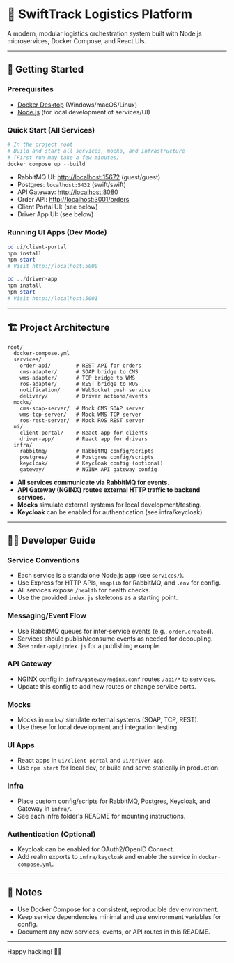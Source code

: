 # 🚚 SwiftTrack Logistics Platform

A modern, modular logistics orchestration system built with Node.js microservices, Docker Compose, and React UIs.

---

## 🚀 Getting Started

### Prerequisites
- [Docker Desktop](https://www.docker.com/products/docker-desktop/) (Windows/macOS/Linux)
- [Node.js](https://nodejs.org/) (for local development of services/UI)

### Quick Start (All Services)

```powershell
# In the project root
# Build and start all services, mocks, and infrastructure
# (First run may take a few minutes)
docker compose up --build
```

- RabbitMQ UI: [http://localhost:15672](http://localhost:15672) (guest/guest)
- Postgres: `localhost:5432` (swift/swift)
- API Gateway: [http://localhost:8080](http://localhost:8080)
- Order API: [http://localhost:3001/orders](http://localhost:3001/orders)
- Client Portal UI: (see below)
- Driver App UI: (see below)

### Running UI Apps (Dev Mode)

```powershell
cd ui/client-portal
npm install
npm start
# Visit http://localhost:5000

cd ../driver-app
npm install
npm start
# Visit http://localhost:5001
```

---

## 🏗️ Project Architecture

```
root/
  docker-compose.yml
  services/
    order-api/        # REST API for orders
    cms-adapter/      # SOAP bridge to CMS
    wms-adapter/      # TCP bridge to WMS
    ros-adapter/      # REST bridge to ROS
    notification/     # WebSocket push service
    delivery/         # Driver actions/events
  mocks/
    cms-soap-server/  # Mock CMS SOAP server
    wms-tcp-server/   # Mock WMS TCP server
    ros-rest-server/  # Mock ROS REST server
  ui/
    client-portal/    # React app for clients
    driver-app/       # React app for drivers
  infra/
    rabbitmq/         # RabbitMQ config/scripts
    postgres/         # Postgres config/scripts
    keycloak/         # Keycloak config (optional)
    gateway/          # NGINX API gateway config
```

- **All services communicate via RabbitMQ for events.**
- **API Gateway (NGINX) routes external HTTP traffic to backend services.**
- **Mocks** simulate external systems for local development/testing.
- **Keycloak** can be enabled for authentication (see infra/keycloak).

---

## 👩‍💻 Developer Guide

### Service Conventions
- Each service is a standalone Node.js app (see `services/`).
- Use Express for HTTP APIs, `amqplib` for RabbitMQ, and `.env` for config.
- All services expose `/health` for health checks.
- Use the provided `index.js` skeletons as a starting point.

### Messaging/Event Flow
- Use RabbitMQ queues for inter-service events (e.g., `order.created`).
- Services should publish/consume events as needed for decoupling.
- See `order-api/index.js` for a publishing example.

### API Gateway
- NGINX config in `infra/gateway/nginx.conf` routes `/api/*` to services.
- Update this config to add new routes or change service ports.

### Mocks
- Mocks in `mocks/` simulate external systems (SOAP, TCP, REST).
- Use these for local development and integration testing.

### UI Apps
- React apps in `ui/client-portal` and `ui/driver-app`.
- Use `npm start` for local dev, or build and serve statically in production.

### Infra
- Place custom config/scripts for RabbitMQ, Postgres, Keycloak, and Gateway in `infra/`.
- See each infra folder's README for mounting instructions.

### Authentication (Optional)
- Keycloak can be enabled for OAuth2/OpenID Connect.
- Add realm exports to `infra/keycloak` and enable the service in `docker-compose.yml`.

---

## 📝 Notes
- Use Docker Compose for a consistent, reproducible dev environment.
- Keep service dependencies minimal and use environment variables for config.
- Document any new services, events, or API routes in this README.

---

Happy hacking! 🚚✨

